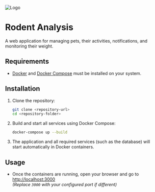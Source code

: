 ![Logo](public/img/logo.svg)

# Rodent Analysis

A web application for managing pets, their activities, notifications, and monitoring their weight. 

## Requirements

- [Docker](https://www.docker.com/get-started) and [Docker Compose](https://docs.docker.com/compose/install/) must be installed on your system.

## Installation

1. Clone the repository:
    ```sh
    git clone <repository-url>
    cd <repository-folder>
    ```

2. Build and start all services using Docker Compose:
    ```sh
    docker-compose up --build
    ```

3. The application and all required services (such as the database) will start automatically in Docker containers.

## Usage

- Once the containers are running, open your browser and go to [http://localhost:3000](http://localhost:3000)  
  *(Replace `3000` with your configured port if different)*
